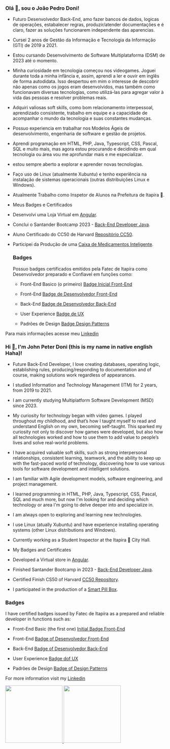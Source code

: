 ### Olá 👋, sou o João Pedro Doni!

* Futuro Desenvolvedor Back-End, amo fazer bancos de dados, logicas de operações, estabalecer regras, produzir/atender documentações e é claro, fazer as soluções funcionarem independente das aparencias.
  
* Cursei 2 anos de Gestão da Informação e Tecnologia da Informação (GTI) de 2019 a 2021.

* Estou cursando Desenvolvimento de Software Multiplataforma (DSM) de 2023 até o momento.

* Minha curiosidade em tecnologia começou nos videogames. Joguei durante toda a minha infância e, assim, aprendi a ler e ouvir em inglês de forma autodidata. 
Isso despertou em mim o interesse de descobrir não apenas como os jogos eram desenvolvidos, mas também como funcionavam diversas tecnologias,  como utilizá-las para agregar valor à vida das pessoas e resolver problemas reais.

* Adquiri valiosas soft skills, como bom relacionamento interpessoal, aprendizado consistente, trabalho em equipe e a capacidade de acompanhar o mundo da tecnologia e suas constantes mudanças.

* Possuo experiencia em trabalhar nos Modelos Ágeis de desenvolvimento, engenharia de software e gestão de projetos.

* Aprendi programação em HTML, PHP, Java, Typescript, CSS, Pascal, SQL e muito mais, mas agora estou procurando e decidindo em qual tecnologia ou área vou me aprofundar mais e me especializar.

* estou sempre aberto a explorar e aprender novas tecnologias.

* Faço uso de Linux (atualmente Xubuntu) e tenho experiência na instalação de sistemas operacionais (outras distribuições Linux e Windows).

* Atualmente Trabalho como Inspetor de Alunos na Prefeitura de Itapira 🏫.

* Meus Badges e Certificados

* Desenvolvi uma Loja Virtual em [Angular](https://github.com/DoniJoao/ProWayComputers).
  
* Conclui o Santander Bootcamp 2023 - [Back-End Developer Java](https://github.com/DoniJoao/SantanderBootcamp2023-BackendJava).
  
* Aluno Certificado do CC50 de Harvard [Repositório CC50](https://github.com/DoniJoao/CC50---O-Curso-de-Ciencia-da-Computacao-de-Harvard-no-Brasil).
  
* Participei da Produção de uma [Caixa de Medicamentos Inteligente](https://github.com/DoniJoao/smart-pill-box).

  ### Badges
  Possuo badges certificados emitidos pela Fatec de Itapíra como Desenvolvedor preparado e Confiavel em funções como:
  
  * Front-End Basico (o primeiro) [Badge Inicial Front-End](https://badge.cps.sp.gov.br//view.aspx?5df1aa6a-8702-47a5-b644-ef2a13d3d4ad)
    
  * Front-End [Badge de Desenvolvedor Front-End](https://siga.cps.sp.gov.br/cartorio/autenticador.aspx?922a529e-9344-43bc-b9c7-7456b5e1b1a5)
    
  * Back-End [Badge de Desenvolvedor Back-End](https://siga.cps.sp.gov.br/cartorio/autenticador.aspx?b046f5c7-87f4-4f1e-b688-2b3c3a90b361)
    
  * User Experience [Badge de UX](https://badge.cps.sp.gov.br//view.aspx?f9f5ccbf-d979-4102-bc29-efe209e7bab7)
    
  * Padrões de Design [Badge Design Patterns](https://badge.cps.sp.gov.br//view.aspx?eee24862-70dc-467e-bf52-e7dd72342a0f)

Para mais informações acesse meu [Linkedin](https://www.linkedin.com/in/doni-joao/)


### Hi 👋, I'm John Peter Doni (this is my name in native english Haha)!

* Future Back-End Developer, I love creating databases, operating logic, establishing rules, producing/responding to documentation and of course, making solutions work regardless of appearances.

* I studied Information and Technology Management (ITM) for 2 years, from 2019 to 2021.

* I am currently studying Multiplatform Software Development (MSD) since 2023.

* My curiosity for technology began with video games. I played throughout my childhood, and that’s how I taught myself to read and understand English on my own, becoming self-taught. This sparked my curiosity not only to discover how games were developed, but also how all technologies worked and how to use them to add value to people’s lives and solve real-world problems.

* I have acquired valuable soft skills, such as strong interpersonal relationships, consistent learning, teamwork, and the ability to keep up with the fast-paced world of technology, discovering how to use various tools for software development and intelligent solutions.

* I am familiar with Agile development models, software engineering, and project management.

* I learned programming in HTML, PHP, Java, Typescript, CSS, Pascal, SQL and much more, but now I'm looking for and deciding which technology or area I'm going to delve deeper into and specialize in.

* I am always open to exploring and learning new technologies.

* I use Linux (atually Xubuntu) and have experience installing operating systems (other Linux distributions and Windows).

* Currently working as a Student Inspector at the Itapira 🏫 City Hall.

* My Badges and Certificates
* Developed a Virtual store in [Angular](https://github.com/DoniJoao/ProWayComputers).
  
* Finished Santander Bootcamp in 2023 - [Back-End Developer Java](https://github.com/DoniJoao/SantanderBootcamp2023-BackendJava).
  
* Certified Finish CS50 of Harvard [CC50 Repository](https://github.com/DoniJoao/CC50---O-Curso-de-Ciencia-da-Computacao-de-Harvard-no-Brasil).
  
* I participated in the production of a [Smart Pill Box](https://github.com/DoniJoao/smart-pill-box).

### Badges
I have certified badges issued by Fatec de Itapíra as a prepared and reliable developer in functions such as:

 * Front-End Basic (the first one) [Initial Badge Front-End](https://badge.cps.sp.gov.br//view.aspx?5df1aa6a-8702-47a5-b644-ef2a13d3d4ad)
   
 * Front-End [Badge of Desenvolvedor Front-End](https://siga.cps.sp.gov.br/cartorio/autenticador.aspx?922a529e-9344-43bc-b9c7-7456b5e1b1a5)
   
 * Back-End [Badge of Desenvolvedor Back-End](https://siga.cps.sp.gov.br/cartorio/autenticador.aspx?b046f5c7-87f4-4f1e-b688-2b3c3a90b361)
   
 * User Experience [Badge dof UX](https://badge.cps.sp.gov.br//view.aspx?f9f5ccbf-d979-4102-bc29-efe209e7bab7)
   
 * Padrões de Design [Badge of Design Patterns](https://badge.cps.sp.gov.br//view.aspx?eee24862-70dc-467e-bf52-e7dd72342a0f)



For more information visit my [Linkedin](https://www.linkedin.com/in/doni-joao/)

<div>
<a href="https://github.com/DoniJoao">
<img loading="lazy" height="180em" src="https://github-readme-stats.vercel.app/api/top-langs/?username=DoniJoao&layout=compact&langs_count=7&theme=dracula"/>
<img loading="lazy" height="180em" src="https://github-readme-stats.vercel.app/api?username=DoniJoao&show_icons=true&theme=dracula&include_all_commits=true&count_private=true"/>
</div>


